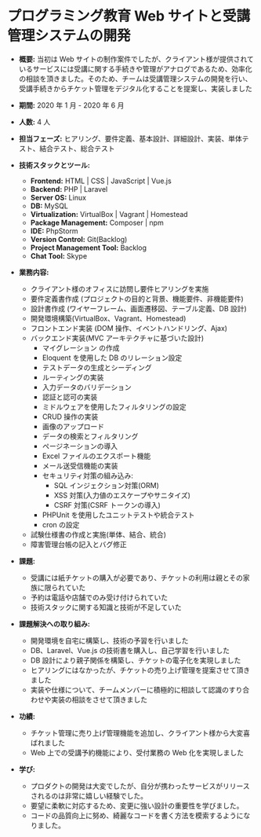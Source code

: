 # プログラミング教育 Web サイトと受講管理システムの開発

- **概要:**
  当初は Web サイトの制作案件でしたが、クライアント様が提供されているサービスには受講に関する手続きや管理がアナログであるため、効率化の相談を頂きました。そのため、チームは受講管理システムの開発を行い、受講手続きからチケット管理をデジタル化することを提案し、実装しました

- **期間:**
  2020 年 1 月 - 2020 年 6 月

- **人数:**
  4 人

- **担当フェーズ:**
  ヒアリング、要件定義、基本設計、詳細設計、実装、単体テスト、結合テスト、総合テスト

- **技術スタックとツール:**

  - **Frontend:** HTML | CSS | JavaScript | Vue.js
  - **Backend:** PHP | Laravel
  - **Server OS:** Linux
  - **DB:** MySQL
  - **Virtualization:** VirtualBox | Vagrant | Homestead
  - **Package Management:** Composer | npm
  - **IDE:** PhpStorm
  - **Version Control:** Git(Backlog)
  - **Project Management Tool:** Backlog
  - **Chat Tool:** Skype

- **業務内容:**

  - クライアント様のオフィスに訪問し要件ヒアリングを実施
  - 要件定義書作成 (プロジェクトの目的と背景、機能要件、非機能要件)
  - 設計書作成 (ワイヤーフレーム、画面遷移図、テーブル定義、DB 設計)
  - 開発環境構築(VirtualBox、Vagrant、Homestead)
  - フロントエンド実装 (DOM 操作、イベントハンドリング、Ajax)
  - バックエンド実装(MVC アーキテクチャに基づいた設計)
    - マイグレーション の作成
    - Eloquent を使用した DB のリレーション設定
    - テストデータの生成とシーディング
    - ルーティングの実装
    - 入力データのバリデーション
    - 認証と認可の実装
    - ミドルウェアを使用したフィルタリングの設定
    - CRUD 操作の実装
    - 画像のアップロード
    - データの検索とフィルタリング
    - ページネーションの導入
    - Excel ファイルのエクスポート機能
    - メール送受信機能の実装
    - セキュリティ対策の組み込み:
      - SQL インジェクション対策(ORM)
      - XSS 対策(入力値のエスケープやサニタイズ)
      - CSRF 対策(CSRF トークンの導入)
    - PHPUnit を使用したユニットテストや統合テスト
    - cron の設定
  - 試験仕様書の作成と実施(単体、結合、統合)
  - 障害管理台帳の記入とバグ修正

- **課題:**

  - 受講には紙チケットの購入が必要であり、チケットの利用は親とその家族に限られていた
  - 予約は電話や店舗でのみ受け付けられていた
  - 技術スタックに関する知識と技術が不足していた

- **課題解決への取り組み:**

  - 開発環境を自宅に構築し、技術の予習を行いました
  - DB、Laravel、Vue.js の技術書を購入し、自己学習を行いました
  - DB 設計により親子関係を構築し、チケットの電子化を実現しました
  - ヒアリングにはなかったが、チケットの売り上げ管理を提案させて頂きました
  - 実装や仕様について、チームメンバーに積極的に相談して認識のすり合わせや実装の相談をさせて頂きました

- **功績:**

  - チケット管理に売り上げ管理機能を追加し、クライアント様から大変喜ばれました
  - Web 上での受講予約機能により、受付業務の Web 化を実現しました

- **学び:**

  - プロダクトの開発は大変でしたが、自分が携わったサービスがリリースされるのは非常に嬉しい経験でした。
  - 要望に柔軟に対応するため、変更に強い設計の重要性を学びました。
  - コードの品質向上に努め、綺麗なコードを書く方法を模索するようになりました。
